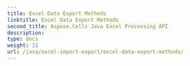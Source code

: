 ```yaml
---
title: Excel Data Export Methods
linktitle: Excel Data Export Methods
second_title: Aspose.Cells Java Excel Processing API
description: 
type: docs
weight: 11
url: /java/excel-import-export/excel-data-export-methods/
---
```

